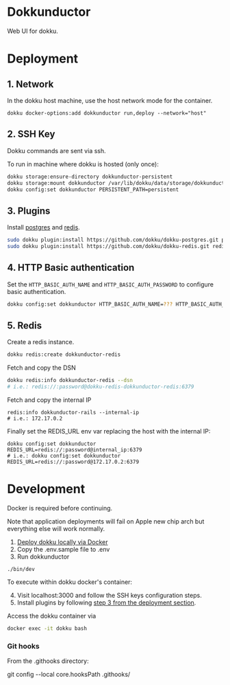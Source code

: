 # Dokkunductor

Web UI for dokku.

# Deployment

## 1. Network

In the dokku host machine, use the host network mode for the container.

```
dokku docker-options:add dokkunductor run,deploy --network="host"
```

## 2. SSH Key

Dokku commands are sent via ssh.

To run in machine where dokku is hosted (only once):

```bash
dokku storage:ensure-directory dokkunductor-persistent
dokku storage:mount dokkunductor /var/lib/dokku/data/storage/dokkunductor-persistent:/app/persistent
dokku config:set dokkunductor PERSISTENT_PATH=persistent
```

## 3. Plugins

Install [postgres](https://github.com/dokku/dokku-postgres) and [redis](https://github.com/dokku/dokku-redis).

```bash
sudo dokku plugin:install https://github.com/dokku/dokku-postgres.git postgres
sudo dokku plugin:install https://github.com/dokku/dokku-redis.git redis
```

## 4. HTTP Basic authentication

Set the `HTTP_BASIC_AUTH_NAME` and `HTTP_BASIC_AUTH_PASSWORD` to configure basic authentication.

```bash
dokku config:set dokkunductor HTTP_BASIC_AUTH_NAME=??? HTTP_BASIC_AUTH_PASSWORD=???
```

## 5. Redis

Create a redis instance.
```bash
dokku redis:create dokkunductor-redis
```

Fetch and copy the DSN
```bash
dokku redis:info dokkunductor-redis --dsn
# i.e.: redis://:password@dokku-redis-dokkunductor-redis:6379
```

Fetch and copy the internal IP
```
redis:info dokkunductor-rails --internal-ip
# i.e.: 172.17.0.2
```

Finally set the REDIS_URL env var replacing the host with the internal IP:
```
dokku config:set dokkunductor REDIS_URL=redis://:password@internal_ip:6379
# i.e.: dokku config:set dokkunductor REDIS_URL=redis://:password@172.17.0.2:6379
```

# Development

Docker is required before continuing.

Note that application deployments will fail on Apple new chip arch but everything else will work normally.

1. [Deploy dokku locally via Docker](https://dokku.com/docs/getting-started/install/docker/)
2. Copy the .env.sample file to .env
3. Run dokkunductor
```
./bin/dev
```

To execute within dokku docker's container:

4. Visit localhost:3000 and follow the SSH keys configuration steps.
5. Install plugins by following [step 3 from the deployment section](https://github.com/juanmanuelramallo/dokkunductor#3-plugins).

Access the dokku container via
```bash
docker exec -it dokku bash
```

### Git hooks

From the .githooks directory:

git config --local core.hooksPath .githooks/
